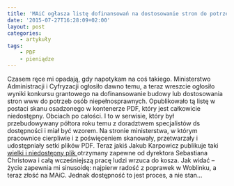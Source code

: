 ```yaml
---
title: 'MAiC ogłasza listę dofinansowań na dostosowanie stron do potrzeb osób niepełnosprawnych. W niedostępnym pliku PDF'
date: '2015-07-27T16:28:09+02:00'
layout: post
categories:
    - artykuły
tags:
    - PDF
    - pieniądze
---
```


Czasem ręce mi opadają, gdy napotykam na coś takiego. Ministerstwo Administracji i Cyfryzacji ogłosiło dawno temu, a teraz wreszcie ogłosiło wyniki konkursu grantowego na dofinansowanie budowy lub dostosowania stron www do potrzeb osób niepełnosprawnych. Opublikowało tą listę w postaci skanu osadzonego w kontenerze PDF, który jest całkowicie niedostępny. Obciach po całości. I to w serwisie, który był przebudowywany półtora roku temu z doradztwem specjalistów ds dostępności i miał być wzorem. Na stronie ministerstwa, w którym pracownice cierpliwie i z poświęceniem skanowały, przetwarzały i udostępniały setki plików PDF. Teraz jakiś Jakub Karpowicz publikuje taki [wielki i niedostępny plik ](http://mac.bip.gov.pl/fobjects/download/62932/zatwierdzona-lista-rankingowa-projektow-do-dofinansowania-w-ramach-konkursu-dt-dostosowania-stron-internetowych-dla-potrzeb-osob-niepelnosprawnych-pdf.html)otrzymany zapewne od dyrektora Sebastiana Christowa i całą wcześniejszą pracę ludzi wrzuca do kosza. Jak widać – życie zapewnia mi sinusoidę: najpierw radość z poprawek w Woblinku, a teraz złość na MAiC. Jednak dostępność to jest proces, a nie stan…
